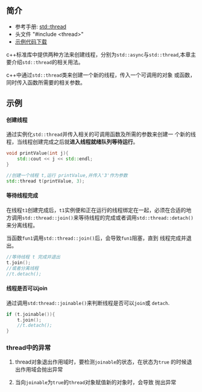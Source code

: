 ## 简介

* 参考手册: [std::thread][thread]
* 头文件 "#include \<thread\>"
* [示例代码下载][sampleCode]
  
c++标准库中提供两种方法来创建线程，分别为`std::async`与`std::thread`,本章主要介绍`std::thread`的相关用法。

c++中通过`std::thread`类来创建一个新的线程，传入一个可调用的对象
或函数，同时传入函数所需要的相关参数。

## 示例

#### 创建线程

通过实例化`std::thread`并传入相关的可调用函数及所需的参数来创建一
个新的线程，当线程创建完成之后就**进入线程就绪队列等待运行**。

```cpp
void printValue(int j){
    std::cout << j << std::endl;
}

//创建一个线程 t,运行 printValue,并传入'3'作为参数
std::thread t(printValue, 3); 
```
#### 等待线程完成

在线程`t1`创建完成后，`t1`实例便和正在运行的线程绑定在一起，必须在合适的地方调用`std::thread::join()`来等待线程的完成或者调用`std::thread::detach()`来分离线程。

当函数`fun1`调用`std::thread::join()`后，会导致`fun1`阻塞，直到
线程完成并退出。

```cpp
//等待线程 t 完成并退出
t.join();
//或者分离线程
//t.detach();
```
#### 线程是否可以join

通过调用`std:thread::joinable()`来判断线程是否可以`join`或
`detach`.

```cpp
if (t.joinable()){
    t.join();
    //t.detach();
}
```

### thread中的异常

1. thread对象退出作用域时，要检测`joinable`的状态，在状态为`true`
的时候退出作用域会抛出异常

2. 当向`joinable`为`true`的`thread`对象赋值新的对象时，会导致
   抛出异常


[thread]:https://en.cppreference.com/w/cpp/header/thread
[sampleCode]: https://www.github.com/zhoukaisspu